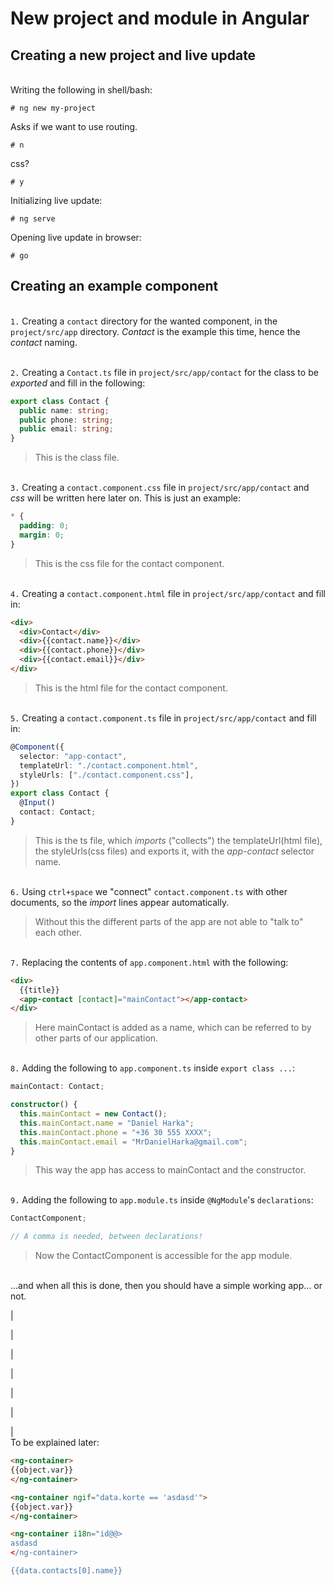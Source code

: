 # New project and module in Angular

## Creating a new project and live update

\
Writing the following in shell/bash:

```shell
# ng new my-project
```

Asks if we want to use routing.

```shell
# n
```

css?

```shell
# y
```

Initializing live update:

```shell
# ng serve
```

Opening live update in browser:

```shell
# go
```

## Creating an example component

\
`1.` Creating a `contact` directory for the wanted component, in the `project/src/app` directory. _Contact_ is the example this time, hence the _contact_ naming.

\
`2.` Creating a `Contact.ts` file in `project/src/app/contact` for the class to be _exported_ and fill in the following:

```ts
export class Contact {
  public name: string;
  public phone: string;
  public email: string;
}
```

> This is the class file.

\
`3.` Creating a `contact.component.css` file in `project/src/app/contact` and _css_ will be written here later on. This is just an example:

```css
* {
  padding: 0;
  margin: 0;
}
```

> This is the css file for the contact component.

\
`4.` Creating a `contact.component.html` file in `project/src/app/contact` and fill in:

```html
<div>
  <div>Contact</div>
  <div>{{contact.name}}</div>
  <div>{{contact.phone}}</div>
  <div>{{contact.email}}</div>
</div>
```

> This is the html file for the contact component.

\
`5.` Creating a `contact.component.ts` file in `project/src/app/contact` and fill in:

```ts
@Component({
  selector: "app-contact",
  templateUrl: "./contact.component.html",
  styleUrls: ["./contact.component.css"],
})
export class Contact {
  @Input()
  contact: Contact;
}
```

> This is the ts file, which _imports_ ("collects") the templateUrl(html file), the styleUrls(css files) and exports it, with the _app-contact_ selector name.

\
`6.` Using `ctrl+space` we "connect" `contact.component.ts` with other documents, so the _import_ lines appear automatically.

> Without this the different parts of the app are not able to "talk to" each other.

\
`7.` Replacing the contents of `app.component.html` with the following:

```html
<div>
  {{title}}
  <app-contact [contact]="mainContact"></app-contact>
</div>
```

> Here mainContact is added as a name, which can be referred to by other parts of our application.

\
`8.` Adding the following to `app.component.ts` inside `export class ...`:

```ts
mainContact: Contact;

constructor() {
  this.mainContact = new Contact();
  this.mainContact.name = "Daniel Harka";
  this.mainContact.phone = "+36 30 555 XXXX";
  this.mainContact.email = "MrDanielHarka@gmail.com";
}
```

> This way the app has access to mainContact and the constructor.

\
`9.` Adding the following to `app.module.ts` inside `@NgModule`'s `declarations`:

```ts
ContactComponent;

// A comma is needed, between declarations!
```

> Now the ContactComponent is accessible for the app module.

\
...and when all this is done, then you should have a simple working app... or not.

|

|

|

|

|

|

|
\
To be explained later:

```html
<ng-container>
{{object.var}}
</ng-container>

<ng-container ngif="data.korte == 'asdasd'">
{{object.var}}
</ng-container>

<ng-container i18n="id@@>
asdasd
</ng-container>

{{data.contacts[0].name}}
```
